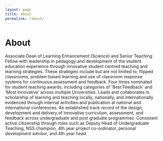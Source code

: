 ```yaml
---
layout: page
title: about
permalink: /about/
---
```


# About
Associate Dean of Learning Enhancement (Science) and Senior Teaching Fellow with leadership in pedagogy and development of the student education experience through innovative student centred teaching and learning strategies. These strategies include but are not limited to, flipped classrooms, problem based learning and use of classroom response systems for continuous assessment and feedback. Four times nominated for student teaching awards, including categories of 'Best Feedback' and ‘Most Innovative’ across multiple Universities. Leads and collaborates in scholarship of learning and teaching locally, nationally, and internationally evidenced through internal activities and publication at national and international conferences. An established track record of the design, development and delivery of innovative curriculum, assessment, and feedback across undergraduate and post graduate programmes. Consistent active citizenship through roles such as Deputy Head of Undergraduate Teaching, NSS champion, 4th year project co-ordinator, personal development advisor, and 4th year head.
